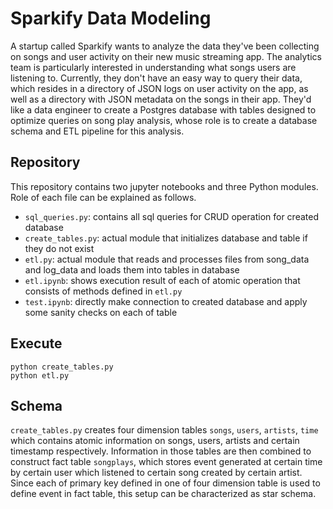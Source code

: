 # Sparkify Data Modeling

A startup called Sparkify wants to analyze the data they've been collecting on songs and user activity on their new music streaming app. The analytics team is particularly interested in understanding what songs users are listening to. Currently, they don't have an easy way to query their data, which resides in a directory of JSON logs on user activity on the app, as well as a directory with JSON metadata on the songs in their app. They'd like a data engineer to create a Postgres database with tables designed to optimize queries on song play analysis, whose role is to create a database schema and ETL pipeline for this analysis.

## Repository

This repository contains two jupyter notebooks and three Python modules. Role of each file can be explained as follows.

* `sql_queries.py`: contains all sql queries for CRUD operation for created database
* `create_tables.py`: actual module that initializes database and table if they do not exist
* `etl.py`: actual module that reads and processes files from song_data and log_data and loads them into tables in database
* `etl.ipynb`: shows execution result of each of atomic operation that consists of methods defined in `etl.py`
* `test.ipynb`: directly make connection to created database and apply some sanity checks on each of table

## Execute

```shell
python create_tables.py
python etl.py
```

## Schema

`create_tables.py` creates four dimension tables `songs`, `users`, `artists`, `time` which contains atomic information on songs, users, artists and certain timestamp respectively. Information in those tables are then combined to construct fact table `songplays`, which stores event generated at certain time by certain user which listened to certain song created by certain artist. Since each of primary key defined in one of four dimension table is used to define event in fact table, this setup can be characterized as star schema.